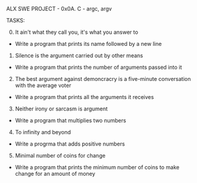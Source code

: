 ALX SWE PROJECT - 0x0A. C - argc, argv

TASKS:

0. It ain't what they call you, it's what you answer to
- Write a program that prints its name followed by a new line

1. Silence is the argument carried out by other means
- Write a program that prints the number of arguments passed into it

2. The best argument against demoncracry is a five-minute conversation
with the average voter
- Write a program that prints all the arguments it receives

3. Neither irony or sarcasm is argument
- Write a program that multiplies two numbers

4. To infinity and beyond
- Write a progrma that adds positive numbers

5. Minimal number of coins for change
- Write a program that prints the minimum number of coins to make change
for an amount of money
